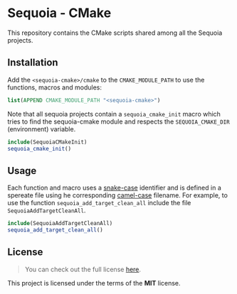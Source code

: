 # Sequoia - CMake

This repository contains the CMake scripts shared among all the Sequoia projects. 

## Installation

Add the `<sequoia-cmake>/cmake` to the `CMAKE_MODULE_PATH` to use the functions, macros and modules:

```cmake
list(APPEND CMAKE_MODULE_PATH "<sequoia-cmake>")
```

Note that all sequoia projects contain a `sequoia_cmake_init` macro which tries to find the sequoia-cmake module and respects the `SEQUOIA_CMAKE_DIR` (environment) variable.

```cmake
include(SequoiaCMakeInit)
sequoia_cmake_init()
```

## Usage 

Each function and macro uses a [snake-case](https://en.wikipedia.org/wiki/Snake_case>) identifier and is defined in a spereate file using he corresponding [camel-case](https://en.wikipedia.org/wiki/Camel_case>) filename. For example, to use the function `sequoia_add_target_clean_all` include the file `SequoiaAddTargetCleanAll`.

```cmake
include(SequoiaAddTargetCleanAll)
sequoia_add_target_clean_all()
```

## License

> You can check out the full license [here](LICENSE.txt).

This project is licensed under the terms of the **MIT** license.